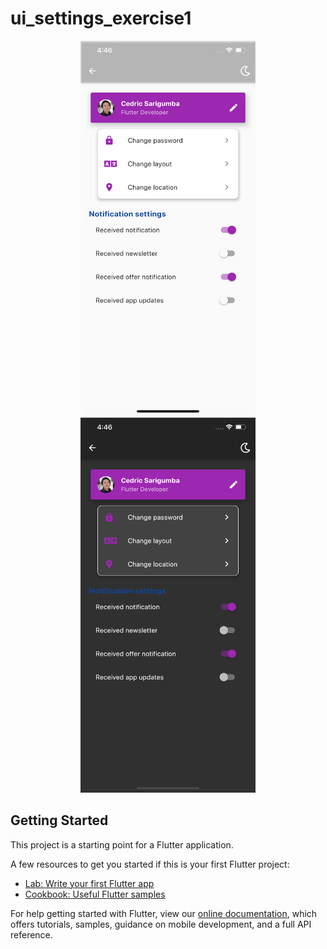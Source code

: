 # ui_settings_exercise1

<p align="center">
  <img src="https://raw.githubusercontent.com/csarigumba/flutter/master/ui_settings_exercise1/screenshot_light.png" width="280" height="600">
  <img src="https://raw.githubusercontent.com/csarigumba/flutter/master/ui_settings_exercise1/screenshot_dark.png" width="280" height="600">
</p>

## Getting Started

This project is a starting point for a Flutter application.

A few resources to get you started if this is your first Flutter project:

- [Lab: Write your first Flutter app](https://flutter.dev/docs/get-started/codelab)
- [Cookbook: Useful Flutter samples](https://flutter.dev/docs/cookbook)

For help getting started with Flutter, view our
[online documentation](https://flutter.dev/docs), which offers tutorials,
samples, guidance on mobile development, and a full API reference.
